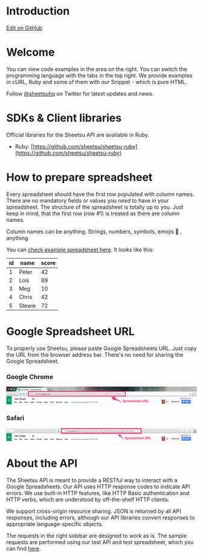 # Introduction
<a href="//github.com/sheetsu/docs/tree/master/source/includes/_introduction.md" target="_blank" class="gh-button"><i class="fa fa-github"></i> Edit on GitHub</a>

# Welcome

You can view code examples in the area on the right. You can switch the programming language with the tabs in the top right. We provide examples in cURL, Ruby and some of them with our Snippet - which is pure HTML.

Follow <a href="https://twitter.com/sheetsuhq" target="_blank">@sheetsuhq</a> on Twitter for latest updates and news.

# SDKs & Client libraries
Official libraries for the Sheetsu API are available in Ruby.

* Ruby: [https://github.com/sheetsu/sheetsu-ruby](https://github.com/sheetsu/sheetsu-ruby)

# How to prepare spreadsheet

Every spreadsheet should have the first row populated with column names. There are no mandatory fields or values you _need_ to have in your spreadsheet. The structure of the spreadsheet is totally up to you. Just keep in mind, that the first row (row #1) is treated as there are column names.

Column names can be anything. Strings, numbers, symbols, emojis 🙉 , anything.

You can [check example spreadsheet here](https://docs.google.com/spreadsheets/d/1WTwXrh2ZDXmXATZlQIuapdv4ldyhJGZg7LX8GlzPdZw/edit#gid=0). It looks like this:

id | name | score
---|------|------
1 | Peter | 42
2 | Lois | 89
3 | Meg | 10
4 | Chris | 42
5 | Stewie | 72

# Google Spreadsheet URL

To properly use Sheetsu, please paste Google Spreadsheets URL. Just copy the URL from the browser address bar. There's no need for sharing the Google Spreadsheet.

### Google Chrome
![Spreadsheet URL in Google Chrome](../images/chrome.png)

### Safari
![Spreadsheet URL in Safari](../images/safari.png)

# About the API

The Sheetsu API is meant to provide a RESTful way to interact with a Google Spreadsheets. Our API uses HTTP response codes to indicate API errors. We use built-in HTTP features, like HTTP Basic authentication and HTTP verbs, which are understood by off-the-shelf HTTP clients.

We support cross-origin resource sharing. JSON is returned by all API responses, including errors, although our API libraries convert responses to appropriate language-specific objects.

The requests in the right sidebar are designed to work as is. The sample requests are performed using our test API and test spreadsheet, which you can find [here](https://docs.google.com/spreadsheets/d/1WTwXrh2ZDXmXATZlQIuapdv4ldyhJGZg7LX8GlzPdZw/edit#gid=0).
